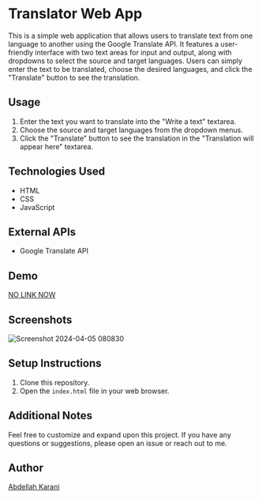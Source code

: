 
# Translator Web App

This is a simple web application that allows users to translate text from one language to another using the Google Translate API. It features a user-friendly interface with two text areas for input and output, along with dropdowns to select the source and target languages. Users can simply enter the text to be translated, choose the desired languages, and click the "Translate" button to see the translation.

## Usage

1. Enter the text you want to translate into the "Write a text" textarea.
2. Choose the source and target languages from the dropdown menus.
3. Click the "Translate" button to see the translation in the "Translation will appear here" textarea.

## Technologies Used

- HTML
- CSS
- JavaScript

## External APIs

- Google Translate API

## Demo

[NO LINK NOW](#)  <!-- Replace # with the URL of your live demo -->

## Screenshots

![Screenshot 2024-04-05 080830](https://github.com/AbdellahKarani/building_translater/assets/139627717/98fd9ec9-77f8-4878-8ec2-8ef80e94f950)

## Setup Instructions

1. Clone this repository.
2. Open the `index.html` file in your web browser.

## Additional Notes

Feel free to customize and expand upon this project. If you have any questions or suggestions, please open an issue or reach out to me.

## Author

[Abdellah Karani](https://github.com/AbdellahKarani)

